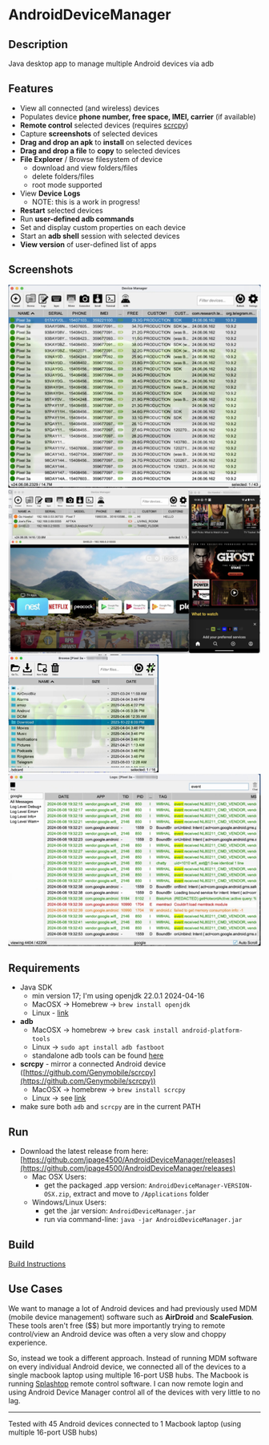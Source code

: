 # AndroidDeviceManager

## Description ##
Java desktop app to manage multiple Android devices via adb

## Features ##
- View all connected (and wireless) devices
- Populates device **phone number, free space, IMEI, carrier** (if available)
- **Remote control** selected devices (requires [scrcpy](https://github.com/Genymobile/scrcpy))
- Capture **screenshots** of selected devices
- **Drag and drop an apk** to **install** on selected devices
- **Drag and drop a file** to **copy** to selected devices
- **File Explorer** / Browse filesystem of device
  - download and view folders/files
  - delete folders/files
  - root mode supported
- View **Device Logs**
  - NOTE: this is a work in progress!
- **Restart** selected devices
- Run **user-defined adb commands**
- Set and display custom properties on each device
- Start an **adb shell** session with selected devices
- **View version** of user-defined list of apps

## Screenshots ##
<img src="resources/screenshot-main.jpg" width="600" alt="devices">
<br>
<img src="resources/screenshot-mirror.jpg" width="600" alt="devices">
<br>
<img src="resources/screenshot-browse.jpg" width="300" alt="file explorer">
<br>
<img src="resources/screenshot-logs.jpg" width="600" alt="logs">
<br>

## Requirements

- Java SDK
  - min version 17; I'm using openjdk 22.0.1 2024-04-16
  - MacOSX -> Homebrew -> `brew install openjdk`
  - Linux - [link](https://www.digitalocean.com/community/tutorials/how-to-install-java-with-apt-on-ubuntu-22-04)
- **adb**
  - MacOSX -> homebrew -> `brew cask install android-platform-tools`
  - Linux -> `sudo apt install adb fastboot`
  - standalone adb tools can be found [here](https://developer.android.com/tools/releases/platform-tools)
- **scrcpy** - mirror a connected Android device ([https://github.com/Genymobile/scrcpy](https://github.com/Genymobile/scrcpy))
  - MacOSX -> homebrew -> `brew install scrcpy`
  - Linux -> see [link](https://github.com/Genymobile/scrcpy/blob/master/doc/linux.md#latest-version)
- make sure both `adb` and `scrcpy` are in the current PATH

## Run

- Download the latest release from here: [https://github.com/jpage4500/AndroidDeviceManager/releases](https://github.com/jpage4500/AndroidDeviceManager/releases)
  - Mac OSX Users:
    - get the packaged .app version: `AndroidDeviceManager-VERSION-OSX.zip`, extract and move to `/Applications` folder
  - Windows/Linux Users:
    - get the .jar version: `AndroidDeviceManager.jar`
    - run via command-line: `java -jar AndroidDeviceManager.jar`

## Build

[Build Instructions](BUILD.md)

## Use Cases ##

We want to manage a lot of Android devices and had previously used MDM (mobile device management) software such as **AirDroid** and **ScaleFusion**. These tools aren't free ($$) but more importantly trying to remote control/view an Android device was often a very slow and choppy experience.

So, instead we took a different approach. Instead of running MDM software on every individual Android device, we connected all of the devices to a single macbook laptop using multiple 16-port USB hubs. The Macbook is running [Splashtop](https://www.splashtop.com/) remote control software. I can now remote login and using Android Device Manager control all of the devices with very little to no lag.

---

Tested with 45 Android devices connected to 1 Macbook laptop (using multiple 16-port USB hubs)
